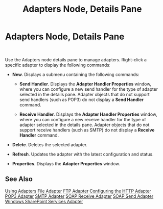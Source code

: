﻿---
title: Adapters Node, Details Pane
TOCTitle: Adapters Node, Details Pane
ms:assetid: 5b0e48bc-b205-4a36-9dea-0285062fdce2
ms:mtpsurl: https://msdn.microsoft.com/library/Aa560335(v=BTS.80)
ms:contentKeyID: 51528273
ms.date: 08/30/2017
mtps_version: v=BTS.80
f1_keywords:
- bts10.admin.resultsobject.adapter
---

# Adapters Node, Details Pane

 

Use the Adapters node details pane to manage adapters. Right-click a specific adapter to display the following commands:

  - **New**. Displays a submenu containing the following commands:
    
      - **Send Handler**. Displays the **Adapter Handler Properties** window, where you can configure a new send handler for the type of adapter selected in the details pane. Adapter objects that do not support send handlers (such as POP3) do not display a **Send Handler** command.
    
      - **Receive Handler**. Displays the **Adapter Handler Properties** window, where you can configure a new receive handler for the type of adapter selected in the details pane. Adapter objects that do not support receive handlers (such as SMTP) do not display a **Receive Handler** command.

  - **Delete**. Deletes the selected adapter.

  - **Refresh**. Updates the adapter with the latest configuration and status.

  - **Properties**. Displays the **Adapter Properties** window.

## See Also

[Using Adapters](https://msdn.microsoft.com/library/aa578103\(v=bts.80\))  
[File Adapter](https://msdn.microsoft.com/library/aa561615\(v=bts.80\))  
[FTP Adapter](https://msdn.microsoft.com/library/aa561215\(v=bts.80\))  
[Configuring the HTTP Adapter](https://msdn.microsoft.com/library/aa560119\(v=bts.80\))  
[POP3 Adapter](https://msdn.microsoft.com/library/aa546737\(v=bts.80\))  
[SMTP Adapter](https://msdn.microsoft.com/library/aa578267\(v=bts.80\))  
[SOAP Receive Adapter](https://msdn.microsoft.com/library/aa578345\(v=bts.80\))  
[SOAP Send Adapter](https://msdn.microsoft.com/library/aa560057\(v=bts.80\))  
[Windows SharePoint Services Adapter](https://msdn.microsoft.com/library/aa548027\(v=bts.80\))

